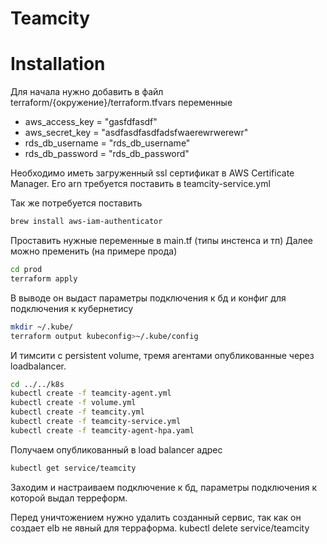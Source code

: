 # Teamcity

# Installation

Для начала нужно добавить в файл terraform/{окружение}/terraform.tfvars 
переменные 
- aws_access_key  = "gasfdfasdf"
- aws_secret_key  = "asdfasdfasdfadsfwaerewrwerewr"
- rds_db_username = "rds_db_username"
- rds_db_password = "rds_db_password"

Необходимо иметь загруженный ssl сертификат в AWS Certificate Manager. Его arn требуется поставить в teamcity-service.yml

Так же потребуется поставить
```sh
brew install aws-iam-authenticator
```
Проставить нужные переменные в main.tf (типы инстенса и тп)
Далее можно пременить (на примере прода)
```sh
cd prod
terraform apply
```

В выводе он выдаст параметры подключения к бд и конфиг для подключения к кубернетису
```sh
mkdir ~/.kube/
terraform output kubeconfig>~/.kube/config
```

И тимсити с persistent volume, тремя агентами опубликованные через loadbalancer. 
```sh
cd ../../k8s
kubectl create -f teamcity-agent.yml
kubectl create -f volume.yml
kubectl create -f teamcity.yml
kubectl create -f teamcity-service.yml
kubectl create -f teamcity-agent-hpa.yaml
```
Получаем опубликованный в load balancer адрес
```sh
kubectl get service/teamcity
```

Заходим и настраиваем подключение к бд, параметры подключения к которой выдал терреформ. 


Перед уничтожением нужно удалить созданный сервис, так как он создает elb не явный для терраформа.
kubectl delete service/teamcity